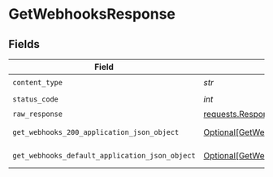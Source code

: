 # GetWebhooksResponse


## Fields

| Field                                                                                                       | Type                                                                                                        | Required                                                                                                    | Description                                                                                                 |
| ----------------------------------------------------------------------------------------------------------- | ----------------------------------------------------------------------------------------------------------- | ----------------------------------------------------------------------------------------------------------- | ----------------------------------------------------------------------------------------------------------- |
| `content_type`                                                                                              | *str*                                                                                                       | :heavy_check_mark:                                                                                          | N/A                                                                                                         |
| `status_code`                                                                                               | *int*                                                                                                       | :heavy_check_mark:                                                                                          | N/A                                                                                                         |
| `raw_response`                                                                                              | [requests.Response](https://requests.readthedocs.io/en/latest/api/#requests.Response)                       | :heavy_minus_sign:                                                                                          | N/A                                                                                                         |
| `get_webhooks_200_application_json_object`                                                                  | [Optional[GetWebhooks200ApplicationJSON]](../../models/operations/getwebhooks200applicationjson.md)         | :heavy_minus_sign:                                                                                          | A list of webhooks                                                                                          |
| `get_webhooks_default_application_json_object`                                                              | [Optional[GetWebhooksDefaultApplicationJSON]](../../models/operations/getwebhooksdefaultapplicationjson.md) | :heavy_minus_sign:                                                                                          | Error response.                                                                                             |